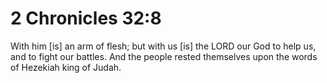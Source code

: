 # 2 Chronicles 32:8

With him [is] an arm of flesh; but with us [is] the LORD our God to help us, and to fight our battles. And the people rested themselves upon the words of Hezekiah king of Judah.